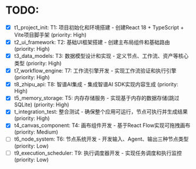 # TODO:

- [x] t1_project_init: T1: 项目初始化和环境搭建 - 创建React 18 + TypeScript + Vite项目脚手架 (priority: High)
- [x] t2_ui_framework: T2: 基础UI框架搭建 - 创建主布局组件和基础路由 (priority: High)
- [x] t3_data_models: T3: 数据模型设计和实现 - 定义节点、工作流、资产等核心类型 (priority: High)
- [x] t7_workflow_engine: T7: 工作流引擎开发 - 实现工作流验证和执行引擎 (priority: High)
- [x] t8_zhipu_api: T8: 智谱AI集成 - 集成智谱AI SDK实现内容生成 (priority: High)
- [x] t5_memory_storage: T5: 内存存储服务 - 实现基于内存的数据存储(跳过SQLite) (priority: High)
- [x] t_integration_test: 整合测试 - 确保整个应用可运行，节点可执行并生成结果 (priority: High)
- [x] t4_canvas_component: T4: 画布组件开发 - 基于React Flow实现可拖拽画布 (priority: Medium)
- [ ] t6_node_system: T6: 节点系统开发 - 开发输入、Agent、输出三种节点类型 (priority: Low)
- [ ] t9_execution_scheduler: T9: 执行调度器开发 - 实现任务调度和执行监控 (priority: Low)
